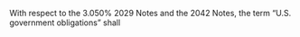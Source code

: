 With respect to the 3.050% 2029 Notes and the 2042 Notes, the term “U.S. government obligations” shall
